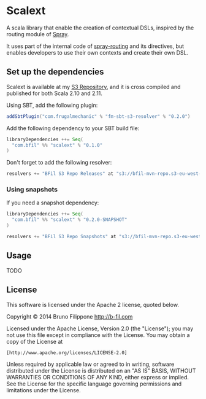 Scalext
=======

A scala library that enable the creation of contextual DSLs, inspired by the routing module of [Spray](http://spray.io/).

It uses part of the internal code of [spray-routing](https://github.com/spray/spray/tree/master/spray-routing/src/main/scala/spray/routing) and its directives, but enables developers to use their own contexts and create their own DSL.

Set up the dependencies
-----------------------

Scalext is available at my [S3 Repository](http://shrub.appspot.com/bfil-mvn-repo), and it is cross compiled and published for both Scala 2.10 and 2.11.

Using SBT, add the following plugin:

```scala
addSbtPlugin("com.frugalmechanic" % "fm-sbt-s3-resolver" % "0.2.0")
```

Add the following dependency to your SBT build file:

```scala
libraryDependencies ++= Seq(
  "com.bfil" %% "scalext" % "0.1.0"
)
```

Don't forget to add the following resolver:

```scala
resolvers += "BFil S3 Repo Releases" at "s3://bfil-mvn-repo.s3-eu-west-1.amazonaws.com/releases"
```

### Using snapshots

If you need a snapshot dependency:

```scala
libraryDependencies ++= Seq(
  "com.bfil" %% "scalext" % "0.2.0-SNAPSHOT"
)

resolvers += "BFil S3 Repo Snapshots" at "s3://bfil-mvn-repo.s3-eu-west-1.amazonaws.com/snapshots"
```

Usage
-----

TODO

License
-------

This software is licensed under the Apache 2 license, quoted below.

Copyright © 2014 Bruno Filippone <http://b-fil.com>

Licensed under the Apache License, Version 2.0 (the "License"); you may not
use this file except in compliance with the License. You may obtain a copy of
the License at

    [http://www.apache.org/licenses/LICENSE-2.0]

Unless required by applicable law or agreed to in writing, software
distributed under the License is distributed on an "AS IS" BASIS, WITHOUT
WARRANTIES OR CONDITIONS OF ANY KIND, either express or implied. See the
License for the specific language governing permissions and limitations under
the License.